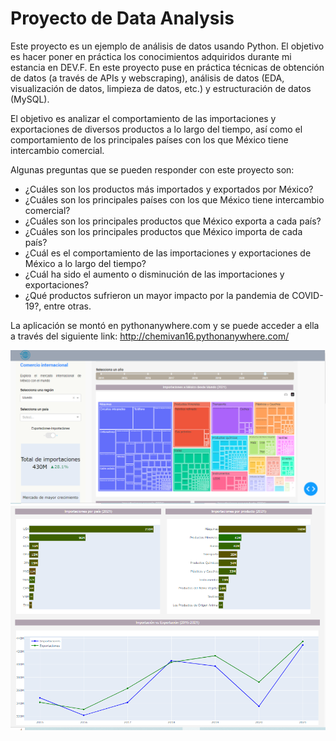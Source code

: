Proyecto de Data Analysis
========================
Este proyecto es un ejemplo de análisis de datos usando Python. El objetivo es hacer poner en práctica los conocimientos adquiridos durante mi estancia en DEV.F. En este proyecto puse en práctica técnicas de obtención de datos (a través de APIs y webscraping), análisis de datos (EDA, visualización de datos, limpieza de datos, etc.) y estructuración de datos (MySQL).

El objetivo es analizar el comportamiento de las importaciones y exportaciones de diversos productos a lo largo del tiempo, así como el comportamiento de los principales países con los que México tiene intercambio comercial.

Algunas preguntas que se pueden responder con este proyecto son:

- ¿Cuáles son los productos más importados y exportados por México?
- ¿Cuáles son los principales países con los que México tiene intercambio comercial?
- ¿Cuáles son los principales productos que México exporta a cada país?
- ¿Cuáles son los principales productos que México importa de cada país?
- ¿Cuál es el comportamiento de las importaciones y exportaciones de México a lo largo del tiempo?
- ¿Cuál ha sido el aumento o disminución de las importaciones y exportaciones?
- ¿Qué productos sufrieron un mayor impacto por la pandemia de COVID-19?,
entre otras.


La aplicación se montó en pythonanywhere.com y se puede acceder a ella a través del siguiente link: http://chemivan16.pythonanywhere.com/


![Image](projectScreenShoots/Captura_PROYECTO.PNG)
![Image](projectScreenShoots/Captura_PROYECTO2.PNG)


